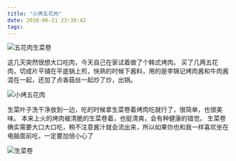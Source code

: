 ```yaml
---
title: "小烤五花肉"
date: 2010-06-21 23:39:42
tags:
---
```


![五花肉生菜卷](../../../images/2010/img_5061-1.jpg "五花肉生菜卷") 

这几天突然很想大口吃肉，今天自己在家试着做了个韩式烤肉。 买了几两五花肉，切成片平铺在平底锅上煎，快熟的时候下酱料，用的是李锦记烤肉酱和牛肉酱混在一起，还加了点香菇丝一起炒了炒，出锅。 

![小烤五花肉](../../../images/2010/img_5057-1.jpg "小烤五花肉")

生菜叶子洗干净放到一边，吃的时候拿生菜卷着烤肉吃就行了，很简单，也很美味。 本来上火的烤肉被清脆的生菜卷着，也挺清爽，会有种健康的错觉。 生菜卷确实需要大口大口吃，稍不注意酱汁就会流出来，所以如果你也和我一样喜欢坐在电脑面前吃，一定要加倍小心了 

![生菜卷](../../../images/2010/img_5058-1.jpg "生菜卷")